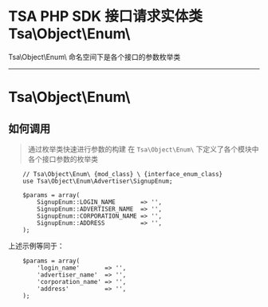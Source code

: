 # TSA PHP SDK 接口请求实体类 Tsa\Object\Enum\

Tsa\Object\Enum\ 命名空间下是各个接口的参数枚举类

---

# Tsa\Object\Enum\

## 如何调用

> 通过枚举类快速进行参数的构建
> 在 `Tsa\Object\Enum\` 下定义了各个模块中各个接口参数的枚举类

```
    // Tsa\Object\Enum\ {mod_class} \ {interface_enum_class}
    use Tsa\Object\Enum\Advertiser\SignupEnum;

    $params = array(
        SignupEnum::LOGIN_NAME       => '',
        SignupEnum::ADVERTISER_NAME  => '',
        SignupEnum::CORPORATION_NAME => '',
        SignupEnum::ADDRESS          => '',
    );
```

上述示例等同于：

```
    $params = array(
        'login_name'       => '',
        'advertiser_name'  => '',
        'corporation_name' => '',
        'address'          => '',
    );
```